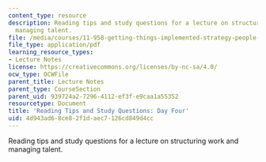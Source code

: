 ```yaml
---
content_type: resource
description: Reading tips and study questions for a lecture on structuring work and
  managing talent.
file: /media/courses/11-958-getting-things-implemented-strategy-people-performance-and-leadership-january-iap-2009/4d943ad68ce82f1daec7126cd849d4cc_questions4.pdf
file_type: application/pdf
learning_resource_types:
- Lecture Notes
license: https://creativecommons.org/licenses/by-nc-sa/4.0/
ocw_type: OCWFile
parent_title: Lecture Notes
parent_type: CourseSection
parent_uid: 939724a2-7296-4112-ef3f-e9caa1a55352
resourcetype: Document
title: 'Reading Tips and Study Questions: Day Four'
uid: 4d943ad6-8ce8-2f1d-aec7-126cd849d4cc
---
```

Reading tips and study questions for a lecture on structuring work and managing talent.
